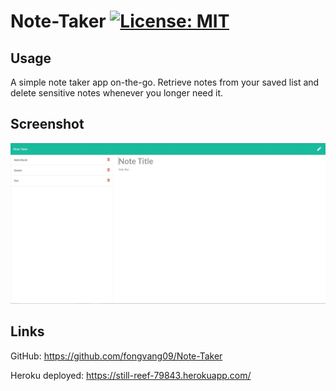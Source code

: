 # Note-Taker [![License: MIT](https://img.shields.io/badge/License-MIT-yellow.svg)](https://opensource.org/licenses/MIT)

## Usage

A simple note taker app on-the-go. Retrieve notes from your saved list and delete sensitive notes whenever you longer need it.

## Screenshot

![note-taker-ss.JPG](note-taker-ss.JPG)

## Links

GitHub: https://github.com/fongvang09/Note-Taker

Heroku deployed: https://still-reef-79843.herokuapp.com/
